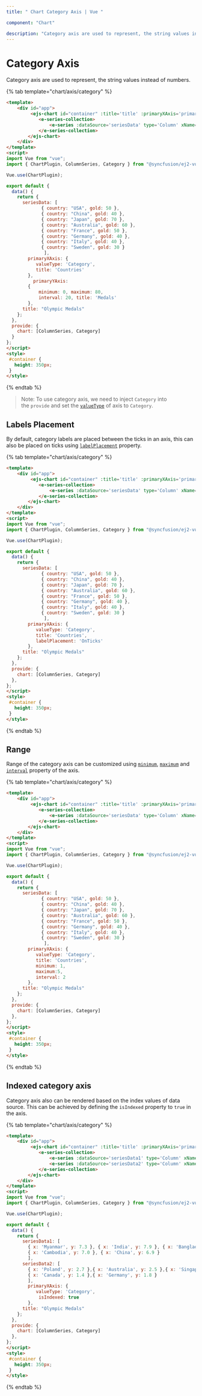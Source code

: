 ```yaml
---
title: " Chart Category Axis | Vue "

component: "Chart"

description: "Category axis are used to represent, the string values instead of numbers.It contains range, label placement customizations."
---
```


# Category Axis

<!-- markdownlint-disable MD036 -->

Category axis are used to represent, the string values instead of numbers.

{% tab template="chart/axis/category" %}

```html
<template>
    <div id="app">
         <ejs-chart id="container" :title='title' :primaryXAxis='primaryXAxis' :primaryYAxis='primaryYAxis'>
            <e-series-collection>
                <e-series :dataSource='seriesData' type='Column' xName='country' yName='gold' name='Gold'> </e-series>
            </e-series-collection>
        </ejs-chart>
    </div>
</template>
<script>
import Vue from "vue";
import { ChartPlugin, ColumnSeries, Category } from "@syncfusion/ej2-vue-charts";

Vue.use(ChartPlugin);

export default {
  data() {
    return {
      seriesData: [
             { country: "USA", gold: 50 },
             { country: "China", gold: 40 },
             { country: "Japan", gold: 70 },
             { country: "Australia", gold: 60 },
             { country: "France", gold: 50 },
             { country: "Germany", gold: 40 },
             { country: "Italy", gold: 40 },
             { country: "Sweden", gold: 30 }
              ],
        primaryXAxis: {
           valueType: 'Category',
           title: 'Countries'
        },
          primaryYAxis:
        {
            minimum: 0, maximum: 80,
            interval: 20, title: 'Medals'
        },
      title: "Olympic Medals"
    };
  },
  provide: {
    chart: [ColumnSeries, Category]
  }
};
</script>
<style>
 #container {
   height: 350px;
 }
</style>
```

{% endtab %}

>Note: To use category axis, we need to inject `Category` into the `provide` and
set the [`valueType`](../api/chart/axis/#valuetype) of axis to `Category`.

<!-- markdownlint-disable MD036 -->

## Labels Placement

<!-- markdownlint-disable MD036 -->

By default, category labels are placed between the ticks in an axis, this can also be placed on ticks
using [`labelPlacement`](../api/chart/axis/#labelplacement) property.

{% tab template="chart/axis/category" %}

```html
<template>
    <div id="app">
         <ejs-chart id="container" :title='title' :primaryXAxis='primaryXAxis'>
            <e-series-collection>
                <e-series :dataSource='seriesData' type='Column' xName='country' yName='gold' name='Gold'> </e-series>
            </e-series-collection>
        </ejs-chart>
    </div>
</template>
<script>
import Vue from "vue";
import { ChartPlugin, ColumnSeries, Category } from "@syncfusion/ej2-vue-charts";

Vue.use(ChartPlugin);

export default {
  data() {
    return {
      seriesData: [
             { country: "USA", gold: 50 },
             { country: "China", gold: 40 },
             { country: "Japan", gold: 70 },
             { country: "Australia", gold: 60 },
             { country: "France", gold: 50 },
             { country: "Germany", gold: 40 },
             { country: "Italy", gold: 40 },
             { country: "Sweden", gold: 30 }
              ],
        primaryXAxis: {
           valueType: 'Category',
           title: 'Countries',
           labelPlacement: 'OnTicks'
        },
      title: "Olympic Medals"
    };
  },
  provide: {
    chart: [ColumnSeries, Category]
  },
};
</script>
<style>
 #container {
   height: 350px;
 }
</style>
```

{% endtab %}

## Range

Range of the category axis can be customized using [`minimum`](../api/chart/axis/#minimum),
[`maximum`](../api/chart/axis/#maximum) and [`interval`](../api/chart/axis/#interval) property of
the axis.

{% tab template="chart/axis/category" %}

```html
<template>
    <div id="app">
         <ejs-chart id="container" :title='title' :primaryXAxis='primaryXAxis'>
            <e-series-collection>
                <e-series :dataSource='seriesData' type='Column' xName='country' yName='gold' name='Gold'> </e-series>
            </e-series-collection>
        </ejs-chart>
    </div>
</template>
<script>
import Vue from "vue";
import { ChartPlugin, ColumnSeries, Category } from "@syncfusion/ej2-vue-charts";

Vue.use(ChartPlugin);

export default {
  data() {
    return {
      seriesData: [
             { country: "USA", gold: 50 },
             { country: "China", gold: 40 },
             { country: "Japan", gold: 70 },
             { country: "Australia", gold: 60 },
             { country: "France", gold: 50 },
             { country: "Germany", gold: 40 },
             { country: "Italy", gold: 40 },
             { country: "Sweden", gold: 30 }
              ],
        primaryXAxis: {
           valueType: 'Category',
           title: 'Countries',
           minimum: 1,
           maximum:5,
           interval: 2
        },
      title: "Olympic Medals"
    };
  },
  provide: {
    chart: [ColumnSeries, Category]
  },
};
</script>
<style>
 #container {
   height: 350px;
 }
</style>
```

{% endtab %}

## Indexed category axis

Category axis also can be rendered based on the index values of data source. This can be achieved by defining the
`isIndexed` property to `true` in the axis.

{% tab template="chart/axis/category" %}

```html
<template>
    <div id="app">
         <ejs-chart id="container" :title='title' :primaryXAxis='primaryXAxis'>
            <e-series-collection>
                <e-series :dataSource='seriesData1' type='Column' xName='x' yName='y'> </e-series>
                <e-series :dataSource='seriesData2' type='Column' xName='x' yName='y'> </e-series>
            </e-series-collection>
        </ejs-chart>
    </div>
</template>
<script>
import Vue from "vue";
import { ChartPlugin, ColumnSeries, Category } from "@syncfusion/ej2-vue-charts";

Vue.use(ChartPlugin);

export default {
  data() {
    return {
      seriesData1: [
        { x: 'Myanmar', y: 7.3 }, { x: 'India', y: 7.9 }, { x: 'Bangladesh', y: 6.8 },
        { x: 'Cambodia', y: 7.0 }, { x: 'China', y: 6.9 }
        ],
      seriesData2: [
        { x: 'Poland', y: 2.7 },{ x: 'Australia', y: 2.5 },{ x: 'Singapore', y: 2.0 },
        { x: 'Canada', y: 1.4 },{ x: 'Germany', y: 1.8 }
        ],
        primaryXAxis: {
           valueType: 'Category',
            isIndexed: true
        },
      title: "Olympic Medals"
    };
  },
  provide: {
    chart: [ColumnSeries, Category]
  },
};
</script>
<style>
 #container {
   height: 350px;
 }
</style>
```

{% endtab %}